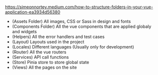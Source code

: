 https://simeonnortey.medium.com/how-to-structure-folders-in-your-vue-application-ea3934d56380

- (Assets Folder) All images, CSS or Sass in design and fonts
- (Components Folder) All the vue components that are applied globaly and widgets
- (Helpers) All the error handlers and test cases
- (Layout) Layouts used in the project
- (Locales) Different languages (Usually only for development)
- (Router) All the vue routers
- (Services) API call functions 
- (Store) Pinia store to store global state
- (Views) All the pages on the site